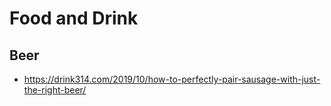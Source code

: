# Food and Drink

## Beer

- <https://drink314.com/2019/10/how-to-perfectly-pair-sausage-with-just-the-right-beer/>

